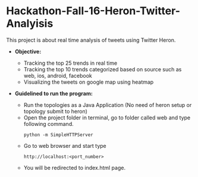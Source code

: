 # Hackathon-Fall-16-Heron-Twitter-Analyisis
This project is about real time analysis of tweets using Twitter Heron.

* **Objective:** 
   - Tracking the top 25 trends in real time
   - Tracking the top 10 trends categorized based on source such as web, ios, android, facebook
   - Visualizing the tweets on google map using heatmap

* **Guidelined to run the program:** 
   - Run the topologies as a Java Application (No need of heron setup or topology submit to heron)
   - Open the project folder in terminal, go to folder called web and type following command.
        ```
        python -m SimpleHTTPServer
       ```
   - Go to web browser and start type
      ```
      http://localhost:<port_number>
      ```
   - You will be redirected to index.html page.
      
   
       
